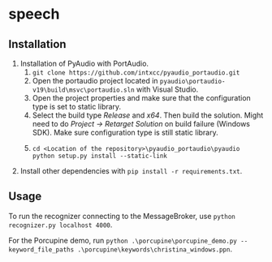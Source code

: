 # speech

## Installation
1. Installation of PyAudio with PortAudio.
    1. `git clone https://github.com/intxcc/pyaudio_portaudio.git`
    2. Open the portaudio project located in
       `pyaudio\portaudio-v19\build\msvc\portaudio.sln` with Visual Studio.
    3. Open the project properties and make sure that the configuration type
       is set to static library.
    4. Select the build type _Release_ and _x64_. Then build the solution.
       Might need to do _Project -> Retarget Solution_ on build failure
       (Windows SDK). Make sure configuration type is still static library.
    5. ```
       cd <Location of the repository>\pyaudio_portaudio\pyaudio
       python setup.py install --static-link
       ```
3. Install other dependencies with `pip install -r requirements.txt`.

## Usage

To run the recognizer connecting to the MessageBroker, use
`python recognizer.py localhost 4000`.

For the Porcupine demo, run
`python .\porcupine\porcupine_demo.py --keyword_file_paths
.\porcupine\keywords\christina_windows.ppn`.
